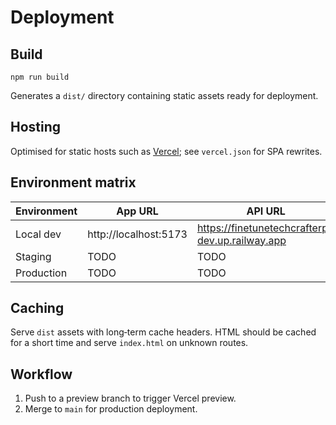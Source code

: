 # Deployment

## Build

```
npm run build
```

Generates a `dist/` directory containing static assets ready for deployment.

## Hosting

Optimised for static hosts such as [Vercel](https://vercel.com); see `vercel.json` for SPA rewrites.

## Environment matrix

| Environment | App URL | API URL |
|-------------|---------|---------|
| Local dev | http://localhost:5173 | https://finetunetechcrafterp-dev.up.railway.app |
| Staging | TODO | TODO |
| Production | TODO | TODO |

## Caching

Serve `dist` assets with long‑term cache headers. HTML should be cached for a short time and serve `index.html` on unknown routes.

## Workflow

1. Push to a preview branch to trigger Vercel preview.
2. Merge to `main` for production deployment.
